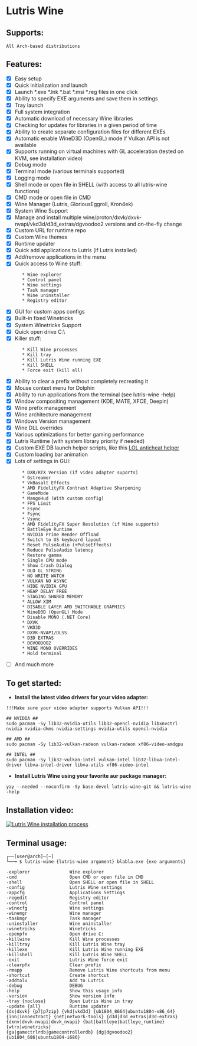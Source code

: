# Lutris Wine
## Supports:
```
All Arch-based distributions
```
## Features:
- [x] Easy setup
- [x] Quick initialization and launch
- [x] Launch *.exe *.lnk *.bat *.msi *.reg files in one click
- [x] Ability to specify EXE arguments and save them in settings
- [x] Tray launch
- [x] Full system integration
- [x] Automatic download of necessary Wine libraries
- [x] Checking for updates for libraries in a given period of time
- [x] Ability to create separate configuration files for different EXEs
- [x] Automatic enable WineD3D (OpenGL) mode if Vulkan API is not available
- [x] Supports running on virtual machines with GL acceleration (tested on KVM, see installation video)
- [x] Debug mode
- [x] Terminal mode (various terminals supported)
- [x] Logging mode
- [x] Shell mode or open file in SHELL (with access to all lutris-wine functions)
- [x] CMD mode or open file in CMD
- [x] Wine Manager (Lutris, GloriousEggroll, Kron4ek)
- [x] System Wine Support
- [x] Manage and install multiple wine/proton/dxvk/dxvk-nvapi/vkd3d/d3d_extras/dgvoodoo2 versions and on-the-fly change
- [x] Custom URL for runtime repo
- [x] Custom Wine themes
- [x] Runtime updater
- [x] Quick add applications to Lutris (if Lutris installed)
- [x] Add/remove applications in the menu
- [x] Quick access to Wine stuff:
```
      * Wine explorer
      * Control panel
      * Wine settings
      * Task manager
      * Wine uninstaller
      * Registry editor
```
- [x] GUI for custom apps configs
- [x] Built-in fixed Winetricks
- [x] System Winetricks Support
- [x] Quick open drive C:\
- [x] Killer stuff:
```
      * Kill Wine processes
      * Kill tray
      * Kill Lutris Wine running EXE
      * Kill SHELL
      * Force exit (kill all)
```
- [x] Ability to clear a prefix without completely recreating it
- [x] Mouse context menu for Dolphin
- [x] Ability to run applications from the terminal (see lutris-wine -help)
- [x] Window compositing management (KDE, MATE, XFCE, Deepin)
- [x] Wine prefix management
- [x] Wine architecture management
- [x] Windows Version management
- [x] Wine DLL overrides
- [x] Various optimizations for better gaming performance
- [x] Lutris Runtime (with system library priority if needed)
- [x] Custom EXE DB launch helper scripts, like this [LOL anticheat helper](https://github.com/VHSgunzo/lutris-wine/blob/main/usr/share/lutris-wine/db/LeagueClient.lwdb)
- [x] Custom loading bar animation
- [x] Lots of settings in GUI:
```
      * DXR/RTX Version (if video adapter suports)
      * Gstreamer
      * VkBasalt Effects
      * AMD FidelityFX Contrast Adaptive Sharpening
      * GameMode
      * MangoHud (With custom config)
      * FPS Limit
      * Esync
      * Fsync
      * Vsync
      * AMD FidelityFX Super Resolution (if Wine supports)
      * BattleEye Runtime
      * NVIDIA Prime Render Offload
      * Switch to US keyboard layout
      * Reset PulseAudio (+PulseEffects)
      * Reduce PulseAudio latency
      * Restore gamma
      * Single CPU mode
      * Show Crash Dialog
      * OLD GL STRING
      * NO WRITE WATCH
      * VULKAN NO ASYNC
      * HIDE NVIDIA GPU
      * HEAP DELAY FREE
      * STAGING SHARED MEMORY
      * ALLOW XIM
      * DISABLE LAYER AMD SWITCHABLE GRAPHICS
      * WineD3D (OpenGL) Mode
      * Disable MONO (.NET Core)
      * DXVK
      * VKD3D
      * DXVK-NVAPI/DLSS
      * D3D EXTRAS
      * DGVOODOO2
      * WINE MONO OVERRIDES
      * Hold terminal
```
- [ ] And much more
## To get started:
* **Install the latest video drivers for your video adapter:**
```
!!!Make sure your video adapter supports Vulkan API!!!

## NVIDIA ##
sudo pacman -Sy lib32-nvidia-utils lib32-opencl-nvidia libxnvctrl nvidia nvidia-dkms nvidia-settings nvidia-utils opencl-nvidia

## AMD ##
sudo pacman -Sy lib32-vulkan-radeon vulkan-radeon xf86-video-amdgpu

## INTEL ##
sudo pacman -Sy lib32-vulkan-intel vulkan-intel lib32-libva-intel-driver libva-intel-driver libva-utils xf86-video-intel
```
* **Install Lutris Wine using your favorite aur package manager:**
```
yay --needed --noconfirm -Sy base-devel lutris-wine-git && lutris-wine -help
```
## Installation video:
[![Lutris Wine installation process](https://img.youtube.com/vi/pozypVaPK0Y/0.jpg)](https://www.youtube.com/watch?v=pozypVaPK0Y)

## Terminal usage:
```
┌──[user@arch]─[~]
└──╼ $ lutris-wine {lutris-wine argument} blabla.exe {exe arguments}

-explorer               Wine explorer
-cmd                    Open CMD or open file in CMD
-shell                  Open SHELL or open file in SHELL
-config                 Lutris Wine settings
-appcfg                 Applications Settings
-regedit                Registry editor
-control                Control panel
-winecfg                Wine settings
-winemgr                Wine manager
-taskmgr                Task manager
-uninstaller            Wine uninstaller
-winetricks             Winetricks
-openpfx                Open drive C:
-killwine               Kill Wine processes
-killtray               Kill Lutris Wine tray
-killexe                Kill Lutris Wine running EXE
-killshell              Kill Lutris Wine SHELL
-exit                   Lutris Wine force exit
-clearpfx               Clear prefix
-rmapp                  Remove Lutris Wine shortcuts from menu
-shortcut               Create shortcut
-addtolu                Add to Lutris
-debug                  DEBUG
-help                   Show this usage info
-version                Show version info
-tray {noclose}         Open Lutris Wine in tray
-update {all}           Runtime updater
{dx|dxvk} {p7|p7zip} {vkd|vkd3d} {ub1804_8664|ubuntu1804-x86_64}
{inn|innoextract} {net|network-tools} {d3d|d3d_extras|d3d-extras}
{dxnv|dxvk-nvapi|dxvk_nvapi} {bat|battleye|battleye_runtime}{wtrx|winetricks}
{ga|gamectrlrdb|gamecontrollerdb} {dg|dgvoodoo2} {ub1804_686|ubuntu1804-i686}
```
